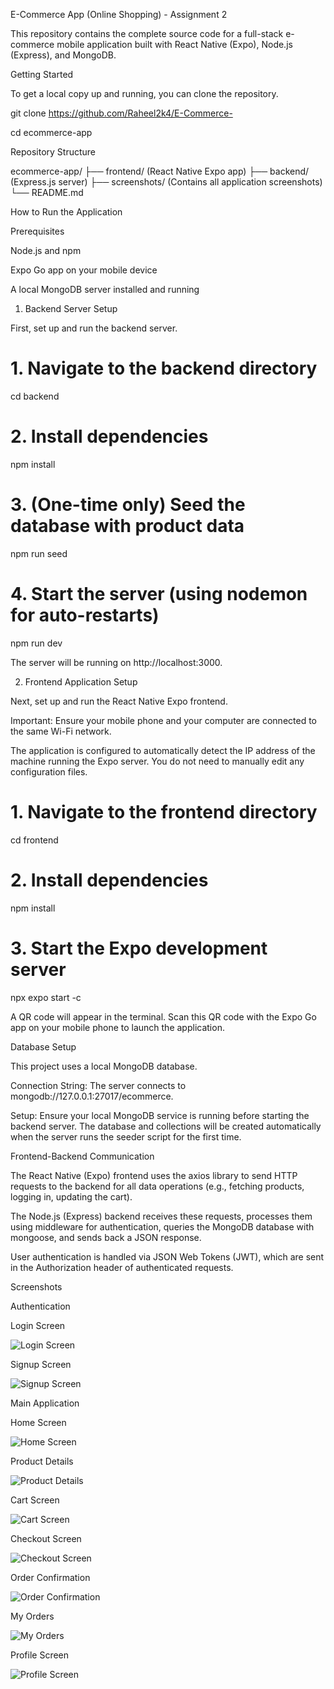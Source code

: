 ﻿E-Commerce App (Online Shopping) - Assignment 2

This repository contains the complete source code for a full-stack e-commerce mobile application built with React Native (Expo), Node.js (Express), and MongoDB.

Getting Started

To get a local copy up and running, you can clone the repository.

git clone https://github.com/Raheel2k4/E-Commerce-

cd ecommerce-app


Repository Structure

ecommerce-app/
├── frontend/          (React Native Expo app)
├── backend/           (Express.js server)
├── screenshots/       (Contains all application screenshots)
└── README.md


How to Run the Application

Prerequisites

Node.js and npm

Expo Go app on your mobile device

A local MongoDB server installed and running

1. Backend Server Setup

First, set up and run the backend server.

# 1. Navigate to the backend directory
cd backend

# 2. Install dependencies
npm install

# 3. (One-time only) Seed the database with product data
npm run seed

# 4. Start the server (using nodemon for auto-restarts)
npm run dev


The server will be running on http://localhost:3000.

2. Frontend Application Setup

Next, set up and run the React Native Expo frontend.

Important: Ensure your mobile phone and your computer are connected to the same Wi-Fi network.

The application is configured to automatically detect the IP address of the machine running the Expo server. You do not need to manually edit any configuration files.

# 1. Navigate to the frontend directory
cd frontend

# 2. Install dependencies
npm install

# 3. Start the Expo development server
npx expo start -c


A QR code will appear in the terminal. Scan this QR code with the Expo Go app on your mobile phone to launch the application.

Database Setup

This project uses a local MongoDB database.

Connection String: The server connects to mongodb://127.0.0.1:27017/ecommerce.

Setup: Ensure your local MongoDB service is running before starting the backend server. The database and collections will be created automatically when the server runs the seeder script for the first time.

Frontend-Backend Communication

The React Native (Expo) frontend uses the axios library to send HTTP requests to the backend for all data operations (e.g., fetching products, logging in, updating the cart).

The Node.js (Express) backend receives these requests, processes them using middleware for authentication, queries the MongoDB database with mongoose, and sends back a JSON response.

User authentication is handled via JSON Web Tokens (JWT), which are sent in the Authorization header of authenticated requests.

Screenshots


Authentication

Login Screen

![Login Screen](screenshots/login-screen.png)

Signup Screen

![Signup Screen](screenshots/signup-screen.png)





Main Application

Home Screen

![Home Screen](screenshots/home-screen.png)

Product Details

![Product Details](screenshots/product-details.png)

Cart Screen

![Cart Screen](screenshots/cart-screen.png)

Checkout Screen

![Checkout Screen](screenshots/checkout-screen.png)

Order Confirmation

![Order Confirmation](screenshots/order-confirmation.png)

My Orders

![My Orders](screenshots/my-orders.png)

Profile Screen

![Profile Screen](screenshots/profile-screen.png)


